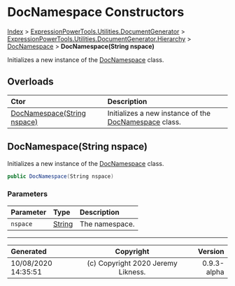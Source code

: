 ﻿# DocNamespace Constructors

[Index](../index.md) > [ExpressionPowerTools.Utilities.DocumentGenerator](ExpressionPowerTools.Utilities.DocumentGenerator.a.md) > [ExpressionPowerTools.Utilities.DocumentGenerator.Hierarchy](ExpressionPowerTools.Utilities.DocumentGenerator.Hierarchy.n.md) > [DocNamespace](ExpressionPowerTools.Utilities.DocumentGenerator.Hierarchy.DocNamespace.cs.md) > **DocNamespace(String nspace)**

Initializes a new instance of the [DocNamespace](ExpressionPowerTools.Utilities.DocumentGenerator.Hierarchy.DocNamespace.cs.md) class.

## Overloads

| Ctor | Description |
| :-- | :-- |
| [DocNamespace(String nspace)](#docnamespacestring-nspace) | Initializes a new instance of the [DocNamespace](ExpressionPowerTools.Utilities.DocumentGenerator.Hierarchy.DocNamespace.cs.md) class. |

## DocNamespace(String nspace)

Initializes a new instance of the [DocNamespace](ExpressionPowerTools.Utilities.DocumentGenerator.Hierarchy.DocNamespace.cs.md) class.

```csharp
public DocNamespace(String nspace)
```

### Parameters

| Parameter | Type | Description |
| :-- | :-- | :-- |
| `nspace` | [String](https://docs.microsoft.com/dotnet/api/system.string) | The namespace. |



---

| Generated | Copyright | Version |
| :-- | :-: | --: |
| 10/08/2020 14:35:51 | (c) Copyright 2020 Jeremy Likness. | 0.9.3-alpha |

